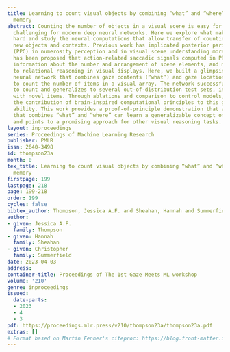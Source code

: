 ```yaml
---
title: Learning to count visual objects by combining “what” and “where” in recurrent
  memory
abstract: Counting the number of objects in a visual scene is easy for humans but
  challenging for modern deep neural networks. Here we explore what makes this problem
  hard and study the neural computations that allow transfer of counting ability to
  new objects and contexts. Previous work has implicated posterior parietal cortex
  (PPC) in numerosity perception and in visual scene understanding more broadly. It
  has been proposed that action-related saccadic signals computed in PPC provide object-invariant
  information about the number and arrangement of scene elements, and may contribute
  to relational reasoning in visual displays. Here, we built a glimpsing recurrent
  neural network that combines gaze contents (“what”) and gaze location (“where”)
  to count the number of items in a visual array. The network successfully learns
  to count and generalizes to several out-of-distribution test sets, including images
  with novel items. Through ablations and comparison to control models, we establish
  the contribution of brain-inspired computational principles to this generalization
  ability. This work provides a proof-of-principle demonstration that a neural network
  that combines “what” and “where” can learn a generalizable concept of numerosity
  and points to a promising approach for other visual reasoning tasks.
layout: inproceedings
series: Proceedings of Machine Learning Research
publisher: PMLR
issn: 2640-3498
id: thompson23a
month: 0
tex_title: Learning to count visual objects by combining “what” and “where” in recurrent
  memory
firstpage: 199
lastpage: 218
page: 199-218
order: 199
cycles: false
bibtex_author: Thompson, Jessica A.F. and Sheahan, Hannah and Summerfield, Christopher
author:
- given: Jessica A.F.
  family: Thompson
- given: Hannah
  family: Sheahan
- given: Christopher
  family: Summerfield
date: 2023-04-03
address:
container-title: Proceedings of The 1st Gaze Meets ML workshop
volume: '210'
genre: inproceedings
issued:
  date-parts:
  - 2023
  - 4
  - 3
pdf: https://proceedings.mlr.press/v210/thompson23a/thompson23a.pdf
extras: []
# Format based on Martin Fenner's citeproc: https://blog.front-matter.io/posts/citeproc-yaml-for-bibliographies/
---
```

